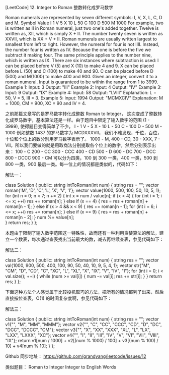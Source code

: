 [LeetCode] 12. Integer to Roman 整数转化成罗马数字 

 
Roman numerals are represented by seven different symbols: I, V, X, L, C, D and M.
Symbol       Value
I             1
V             5
X             10
L             50
C             100
D             500
M             1000
For example, two is written as II in Roman numeral, just two one's added together. Twelve is written as, XII, which is simply X + II. The number twenty seven is written as XXVII, which is XX + V + II.
Roman numerals are usually written largest to smallest from left to right. However, the numeral for four is not IIII. Instead, the number four is written as IV. Because the one is before the five we subtract it making four. The same principle applies to the number nine, which is written as IX. There are six instances where subtraction is used:
I can be placed before V (5) and X (10) to make 4 and 9. 
X can be placed before L (50) and C (100) to make 40 and 90. 
C can be placed before D (500) and M(1000) to make 400 and 900.
Given an integer, convert it to a roman numeral. Input is guaranteed to be within the range from 1 to 3999.
Example 1:
Input: 3
Output: "III"
Example 2:
Input: 4
Output: "IV"
Example 3:
Input: 9
Output: "IX"
Example 4:
Input: 58
Output: "LVIII"
Explanation: L = 50, V = 5, III = 3.
Example 5:
Input: 1994
Output: "MCMXCIV"
Explanation: M = 1000, CM = 900, XC = 90 and IV = 4.
 
之前那篇文章写的是罗马数字转化成整数 Roman to Integer， 这次变成了整数转化成罗马数字，基本算法还是一样。由于题目中限定了输入数字的范围 (1 - 3999), 使得题目变得简单了不少。
I - 1
V - 5
X - 10
L - 50
C - 100 
D - 500
M - 1000
例如整数 1437 的罗马数字为 MCDXXXVII， 我们不难发现，千位，百位，十位和个位上的数分别用罗马数字表示了。 1000 - M, 400 - CD, 30 - XXX, 7 - VII。所以我们要做的就是用取商法分别提取各个位上的数字，然后分别表示出来：
100 - C
200 - CC
300 - CCC
400 - CD
500 - D
600 - DC
700 - DCC
800 - DCCC
900 - CM
可以分为四类，100 到 300 一类，400 一类，500 到 800 一类，900 最后一类。每一位上的情况都是类似的，代码如下：
 
解法一：

class Solution {
public:
    string intToRoman(int num) {
        string res = "";
        vector<char> roman{'M', 'D', 'C', 'L', 'X', 'V', 'I'};
        vector<int> value{1000, 500, 100, 50, 10, 5, 1};
        for (int n = 0; n < 7; n += 2) {
            int x = num / value[n];
            if (x < 4) {
                for (int i = 1; i <= x; ++i) res += roman[n];
            } else if (x == 4) {
                res = res + roman[n] + roman[n - 1]; 
            } else if (x > 4 && x < 9) {
                res += roman[n - 1];
                for (int i = 6; i <= x; ++i) res += roman[n];
            } else if (x == 9) {
                res = res + roman[n] + roman[n - 2];
            }
            num %= value[n];            
        }
        return res;
    }
};

 
本题由于限制了输入数字范围这一特殊性，故而还有一种利用贪婪算法的解法，建立一个数表，每次通过查表找出当前最大的数，减去再继续查表，参见代码如下：
 
解法二：

class Solution {
public:
    string intToRoman(int num) {
        string res = "";
        vector<int> val{1000, 900, 500, 400, 100, 90, 50, 40, 10, 9, 5, 4, 1};
        vector<string> str{"M", "CM", "D", "CD", "C", "XC", "L", "XL", "X", "IX", "V", "IV", "I"};
        for (int i = 0; i < val.size(); ++i) {
            while (num >= val[i]) {
                num -= val[i];
                res += str[i];
            }
        }
        return res;
    }
};

 
下面这种方法个人感觉属于比较投机取巧的方法，把所有的情况都列了出来，然后直接按位查表，O(1) 的时间复杂度啊，参见代码如下：
 
解法三：

class Solution {
public:
    string intToRoman(int num) {
        string res = "";
        vector<string> v1{"", "M", "MM", "MMM"};
        vector<string> v2{"", "C", "CC", "CCC", "CD", "D", "DC", "DCC", "DCCC", "CM"};
        vector<string> v3{"", "X", "XX", "XXX", "XL", "L", "LX", "LXX", "LXXX", "XC"};
        vector<string> v4{"", "I", "II", "III", "IV", "V", "VI", "VII", "VIII", "IX"};
        return v1[num / 1000] + v2[(num % 1000) / 100] + v3[(num % 100) / 10] + v4[num % 10];
    }
};

 
Github 同步地址：
https://github.com/grandyang/leetcode/issues/12
 
类似题目：
Roman to Integer
Integer to English Words
 